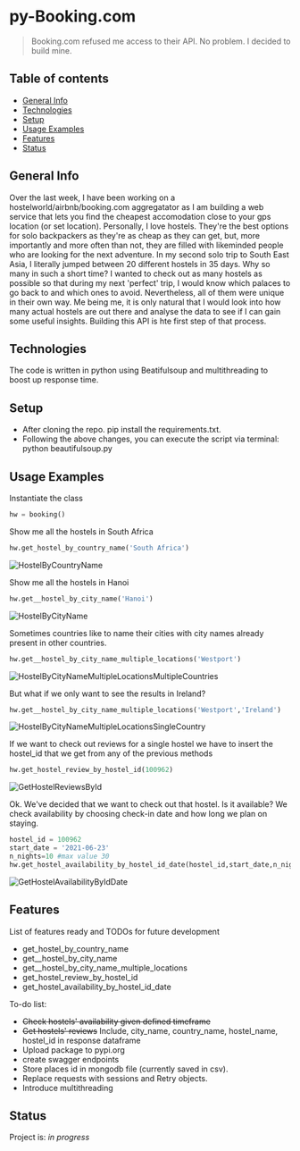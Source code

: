 # py-Booking.com
> Booking.com refused me access to their API. No problem. I decided to build mine.

## Table of contents
* [General Info](#general-info)
* [Technologies](#technologies)
* [Setup](#setup)
* [Usage Examples](#usage-examples)
* [Features](#features)
* [Status](#status)


## General Info
Over the last week, I have been working on a hostelworld/airbnb/booking.com aggregatator as I am building a web service that lets you find the cheapest accomodation close to your gps location (or set location). Personally, I love hostels. They're the best options for solo backpackers as they're as cheap as they can get, but, more importantly and more often than not, they are filled with likeminded people who are looking for the next adventure. In my second solo trip to South East Asia, I literally jumped between 20 different hostels in 35 days. Why so many in such a short time? I wanted to check out as many hostels as possible so that during my next 'perfect' trip, I would know which palaces to go back to and which ones to avoid. Nevertheless, all of them were unique in their own way.
Me being me, it is only natural that I would look into how many actual hostels are out there and analyse the data to see if I can gain some useful insights. Building this API is hte first step of that process.

## Technologies
The code is written in python using Beatifulsoup and multithreading to boost up response time.

## Setup
- After cloning the repo. pip install the requirements.txt.
- Following the above changes, you can execute the script via terminal: python beautifulsoup.py

## Usage Examples
Instantiate the class
```python
hw = booking()
```
Show me all the hostels in South Africa
```python
hw.get_hostel_by_country_name('South Africa')
```
![HostelByCountryName](imgs/get_hostel_by_country_name.PNG)

Show me all the hostels in Hanoi
```python
hw.get__hostel_by_city_name('Hanoi')
```
![HostelByCityName](imgs/get__hostel_by_city_name.PNG)

Sometimes countries like to name their cities with city names already present in other countries. 
```python
hw.get__hostel_by_city_name_multiple_locations('Westport')
```
![HostelByCityNameMultipleLocationsMultipleCountries](imgs/HostelByCityNameMultipleLocationsMultipleCountries.PNG)

But what if we only want to see the results in Ireland?
```python
hw.get__hostel_by_city_name_multiple_locations('Westport','Ireland')
```
![HostelByCityNameMultipleLocationsSingleCountry](imgs/HostelByCityNameMultipleLocationsSingleCountry.PNG)

If we want to check out reviews for a single hostel we have to insert the hostel_id that we get from any of the previous methods
```python
hw.get_hostel_review_by_hostel_id(100962)
```
![GetHostelReviewsById](imgs/get_hostel_review_by_hostel_id.PNG)

Ok. We've decided that we want to check out that hostel. Is it available? We check availability by choosing check-in date and how long we plan on staying.
```python
hostel_id = 100962
start_date = '2021-06-23'
n_nights=10 #max value 30
hw.get_hostel_availability_by_hostel_id_date(hostel_id,start_date,n_nights).T
```
![GetHostelAvailabilityByIdDate](imgs/get_hostel_availability_by_hostel_id_date.PNG)

## Features
List of features ready and TODOs for future development
* get_hostel_by_country_name
* get__hostel_by_city_name
* get__hostel_by_city_name_multiple_locations
* get_hostel_review_by_hostel_id
* get_hostel_availability_by_hostel_id_date

To-do list:
* ~~Check hostels' availability given defined timeframe~~
* ~~Get hostels' reviews~~ Include, city_name, country_name, hostel_name, hostel_id in response dataframe
* Upload package to pypi.org
* create swagger endpoints
* Store places id in mongodb file (currently saved in csv).
* Replace requests with sessions and Retry objects.
* Introduce multithreading

## Status
Project is: _in progress_




